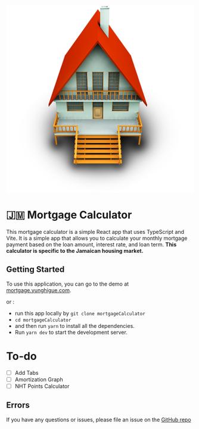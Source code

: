 <center><img src="./src/assets/house.png" /></center>

# 🇯🇲  Mortgage Calculator 

This mortgage calculator is a simple React app that uses TypeScript and Vite. It is a simple app that allows you to calculate your monthly mortgage payment based on the loan amount, interest rate, and loan term. <b>This calculator is specific to the Jamaican housing market.</b>

## Getting Started

To use this application, you can go to the demo at [mortgage.yunghigue.com](https://mortgage.yunghigue.com).

 or :

-  run this app locally by `git clone mortgageCalculator`
-   `cd mortgageCalculator` 
-   and then run `yarn` to install all the dependencies. 
-   Run `yarn dev` to start the development server.

# To-do
-[ ] Add Tabs
-[ ] Amortization Graph
-[ ] NHT Points Calculator

## Errors

If you have any questions or issues, please file an issue on the [GitHub repo](https://github.com/kalecream/mortgageCalculator)
